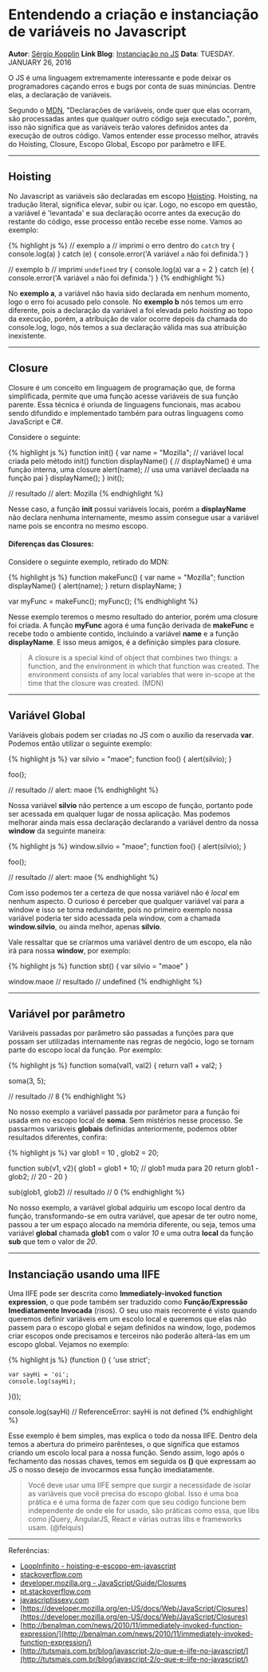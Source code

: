 # Entendendo a criação e instanciação de variáveis no Javascript
**Autor**: [Sérgio Kopplin](https://github.com/sergiokopplin)
**Link Blog**: [Instanciação no JS](http://koppl.in/instanciacao-no-js/)
**Data**: TUESDAY. JANUARY 26, 2016

O JS é uma linguagem extremamente interessante e pode deixar os programadores caçando erros e bugs por conta de suas minúncias. Dentre elas, a declaração de variáveis.

Segundo o [MDN](https://developer.mozilla.org/pt-BR/docs/Web/JavaScript/Reference/Statements/var), "Declarações de variáveis, onde quer que elas ocorram, são processadas antes que qualquer outro código seja executado.", porém, isso não significa que as variáveis terão valores definidos antes da execução de outros código. Vamos entender esse processo melhor, através do Hoisting, Closure, Escopo Global, Escopo por parâmetro e IIFE.

---

## Hoisting

No Javascript as variáveis são declaradas em escopo [Hoisting](http://www.wordreference.com/enpt/hoist). Hoisting, na tradução literal, significa elevar, subir ou içar. Logo, no escopo em questão, a variável é 'levantada' e sua declaração ocorre antes da execução do restante do código, esse processo então recebe esse nome. Vamos ao exemplo:

{% highlight js %}
// exemplo a
// imprimi o erro dentro do `catch`
try {
  console.log(a)
} catch (e) {
  console.error('A variável `a` não foi definida.')
}

// exemplo b
// imprimi `undefined`
try {
  console.log(a)
  var a = 2
} catch (e) {
  console.error('A variável `a` não foi definida.')
}
{% endhighlight %}

No **exemplo a**, a variável não havia sido declarada em nenhum momento, logo o erro foi acusado pelo console. No **exemplo b** nós temos um erro diferente, pois a declaração da variável a foi elevada pelo *hoisting* ao topo da execução, porém, a atribuição de valor ocorre depois da chamada do console.log, logo, nós temos a sua declaração válida mas sua atribuição inexistente.

---

## Closure

Closure é um conceito em linguagem de programação que, de forma simplificada, permite que uma função acesse variáveis de sua função parente. Essa técnica é oriunda de linguagens funcionais, mas acabou sendo difundido e implementado também para outras linguagens como JavaScript e C#.

Considere o seguinte:

{% highlight js %}
function init() {
    var name = "Mozilla"; // variável local criada pelo método init()
    function displayName() { // displayName() é uma função interna, uma closure
        alert(name); // usa uma variável declaada na função pai
    }
    displayName();
}
init();

// resultado
// alert: Mozilla
{% endhighlight %}

Nesse caso, a função **init** possui variáveis locais, porém a **displayName** não declara nenhuma internamente, mesmo assim consegue usar a variável name pois se encontra no mesmo escopo.

#### Diferenças das Closures:

Considere o seguinte exemplo, retirado do MDN:

{% highlight js %}
function makeFunc() {
  var name = "Mozilla";
  function displayName() {
    alert(name);
  }
  return displayName;
}

var myFunc = makeFunc();
myFunc();
{% endhighlight %}

Nesse exemplo teremos o mesmo resultado do anterior, porém uma closure foi criada. A função **myFunc** agora é uma função derivada de **makeFunc** e recebe todo o ambiente contido, incluíndo a variável **name** e a função **displayName**. E isso meus amigos, é a definição simples para closure.

> A closure is a special kind of object that combines two things: a function, and the environment in which that function was created. The environment consists of any local variables that were in-scope at the time that the closure was created. (MDN)

---

## Variável Global

Variáveis globais podem ser criadas no JS com o auxílio da reservada **var**. Podemos então utilizar o seguinte exemplo:

{% highlight js %}
var silvio = "maoe";
function foo() {
    alert(silvio);
}

foo();

// resultado
// alert: maoe
{% endhighlight %}

Nossa variável **silvio** não pertence a um escopo de função, portanto pode ser acessada em qualquer lugar de nossa aplicação. Mas podemos melhorar ainda mais essa declaração declarando a variável dentro da nossa **window** da seguinte maneira:

{% highlight js %}
window.silvio = "maoe";
function foo() {
    alert(silvio);
}

foo();

// resultado
// alert: maoe
{% endhighlight %}

Com isso podemos ter a certeza de que nossa variável não é *local* em nenhum aspecto. O curioso é perceber que qualquer variável vai para a window e isso se torna redundante, pois no primeiro exemplo nossa variável poderia ter sido acessada pela window, com a chamada **window.silvio**, ou ainda melhor, apenas **silvio**.

Vale ressaltar que se críarmos uma variável dentro de um escopo, ela não irá para nossa **window**, por exemplo:

{% highlight js %}
function sbt() {
    var silvio = "maoe"
}

window.maoe
// resultado
// undefined
{% endhighlight %}

---

## Variável por parâmetro

Variáveis passadas por parâmetro são passadas a funções para que possam ser utilizadas internamente nas regras de negócio, logo se tornam parte do escopo local da função. Por exemplo:

{% highlight js %}
function soma(val1, val2) {
    return val1 + val2;
}

soma(3, 5);

// resultado
// 8
{% endhighlight %}

No nosso exemplo a variável passada por parâmetor para a função foi usada em no escopo local de **soma**. Sem mistérios nesse processo.
Se passarmos variáveis **globais** definidas anteriormente, podemos obter resultados diferentes, confira:

{% highlight js %}
var glob1 = 10
    , glob2 = 20;

function sub(v1, v2){
    glob1 = glob1 + 10; // glob1 muda para 20
    return glob1 - glob2; // 20 - 20
}

sub(glob1, glob2)
// resultado
// 0
{% endhighlight %}

No nosso exemplo, a variável global adquiriu um escopo local dentro da função, transformando-se em outra variável, que apesar de ter outro nome, passou a ter um espaço alocado na memória diferente, ou seja, temos uma variável **global** chamada **glob1** com o valor *10* e uma outra **local** da função **sub** que tem o valor de *20*.

---

## Instanciação usando uma IIFE

Uma IIFE pode ser descrita como **Immediately-invoked function expression**, o que pode também ser traduzido como **Função/Expressão Imediatamente Invocada** (risos). O seu uso mais recorrente é visto quando queremos definir variáveis em um escolo local e queremos que elas não passem para o escopo global e sejam definidos na window, logo, podemos criar escopos onde precisamos e terceiros não poderão alterá-las em um escopo global. Vejamos no exemplo:

{% highlight js %}
(function () {
    'use strict';

    var sayHi = 'oi';
    console.log(sayHi);
}());

console.log(sayHi) // ReferenceError: sayHi is not defined
{% endhighlight %}

Esse exemplo é bem simples, mas explica o todo da nossa IIFE. Dentro dela temos a abertura do primeiro parênteses, o que significa que estamos criando um escolo local para a nossa função.
Sendo assim, logo após o fechamento das nossas chaves, temos em seguida os **()** que expressam ao JS o nosso desejo de invocarmos essa função imediatamente.

> Você deve usar uma IIFE sempre que surgir a necessidade de isolar as variáveis que você precisa do escopo global. Isso é uma boa prática e é uma forma de fazer com que seu código funcione bem independente de onde ele for usado, são práticas como essa, que libs como jQuery, AngularJS, React e várias outras libs e frameworks usam. (@felquis)

---

Referências:

- [LoopInfinito - hoisting-e-escopo-em-javascript](http://loopinfinito.com.br/2014/10/29/hoisting-e-escopo-em-javascript/)
- [stackoverflow.com](http://stackoverflow.com/questions/15395347/does-a-browser-truly-read-javascript-line-by-line-or-does-it-make-multiple-passe)
- [developer.mozilla.org - JavaScript/Guide/Closures](https://developer.mozilla.org/pt-BR/docs/Web/JavaScript/Guide/Closures)
- [pt.stackoverflow.com](http://pt.stackoverflow.com/questions/1859/como-funcionam-closures-em-javascript)
- [javascriptissexy.com](http://javascriptissexy.com/understand-javascript-closures-with-ease/)
- [https://developer.mozilla.org/en-US/docs/Web/JavaScript/Closures](https://developer.mozilla.org/en-US/docs/Web/JavaScript/Closures)
- [http://benalman.com/news/2010/11/immediately-invoked-function-expression/](http://benalman.com/news/2010/11/immediately-invoked-function-expression/)
- [http://tutsmais.com.br/blog/javascript-2/o-que-e-iife-no-javascript/](http://tutsmais.com.br/blog/javascript-2/o-que-e-iife-no-javascript/)
